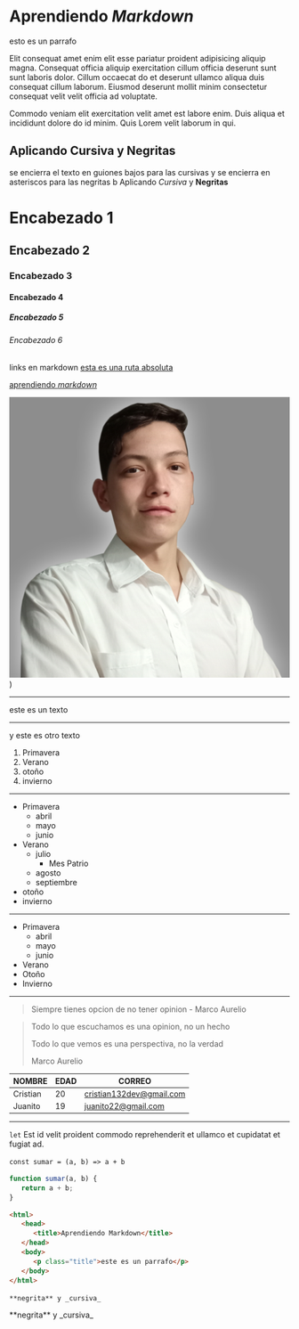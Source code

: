 <!--- esta monda esta mamona -->

# Aprendiendo _Markdown_

<!--- los parrafos en markdown no necesitan ningun tipo de declaraciones y no hay problemas con los saltos de linea -->

esto es un parrafo

Elit consequat amet enim elit esse pariatur proident adipisicing aliquip magna. Consequat officia aliquip exercitation cillum officia deserunt sunt sunt laboris dolor. Cillum occaecat do et deserunt ullamco aliqua duis consequat cillum laborum. Eiusmod deserunt mollit minim consectetur consequat velit velit officia ad voluptate.

Commodo veniam elit exercitation velit amet est labore enim. Duis aliqua et incididunt dolore do id minim. Quis Lorem velit laborum in qui.

## Aplicando Cursiva y Negritas

se encierra el texto en guiones bajos para las cursivas y se encierra en asteriscos para las negritas
b
Aplicando _Cursiva_ y **Negritas**

<!--- debe haber espacio entre el hash y el texto para que se muestre correctamente -->

# Encabezado 1

## Encabezado 2

### Encabezado 3

#### Encabezado 4

##### Encabezado 5

###### Encabezado 6

<!--- los enlaces se hacen con dos partes, una con llaves cuadradas y la segunda con parantesis -->

links en markdown
[esta es una ruta absoluta](https://youtube.com)

<!--- los enlaces internos solo funcionan con encabezados y al momento de ingresar el enlace se usa hash y el propio editor nos la completa, y los espacios se representan con un guion -->

[aprendiendo _markdown_](#aprendiendo-markdown)

<!--- para mostrar una imagen es igual al de html solo que al inicio se pone un signo de admiracion y lo que valla en lo guines cadrados sera el alt de la imagen -->

![This is JavaScript](IMG_20220718_140517.jpg))

<!--- semanticamete esta division es para cambiar de tema en markdown, como el hr  -->

---

este es un texto

---

y este es otro texto

1. Primavera
2. Verano
3. otoño
4. invierno

---

- Primavera
  - abril
  - mayo
  - junio
- Verano
  - julio
    - Mes Patrio
  - agosto
  - septiembre
- otoño
- invierno

---

- Primavera
  - abril
  - mayo
  - junio
- Verano
- Otoño
- Invierno

---

<!--- cita en una linea  -->

> Siempre tienes opcion de no tener opinion - Marco Aurelio

<!--- cita en bloque -->

> Todo lo que escuchamos es una opinion, no un hecho
>
> Todo lo que vemos es una perspectiva, no la verdad
>
> Marco Aurelio

<!--- para crear tablas se usa esta estructura  -->

| NOMBRE   | EDAD | CORREO                   |
| -------- | ---- | ------------------------ |
| Cristian | 20   | cristian132dev@gmail.com |
| Juanito  | 19   | juanito22@gmail.com      |

---

<!--- para destacar codigo se usan los acentos graves y si es un bloque se puede especificar el lenguaje escrito  -->

`let` Est id velit proident commodo reprehenderit et ullamco et cupidatat et fugiat ad.

`const sumar = (a, b) => a + b`

```js
function sumar(a, b) {
   return a + b;
}
```

```html
<html>
   <head>
      <title>Aprendiendo Markdown</title>
   </head>
   <body>
      <p class="title">este es un parrafo</p>
   </body>
</html>
```

`**negrita** y _cursiva_`

<!-- para que nuestra hoja de markdown ignore los cambios a nuestros textos se pone una contra barra -->
\*\*negrita** y \_cursiva_
